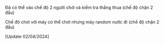 Đã có thể vào chế độ 2 người chơi và kiểm tra thắng thua (chế độ chặn 2 đầu)

Chế độ chơi với máy có thể chơi nhưng máy random nước đi (chế độ chặn 2 đầu)

[Update 02/04/2024]
